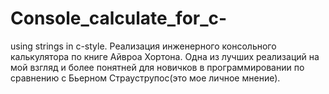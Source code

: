 # Console_calculate_for_c-
using strings in c-style. Реализация инженерного консольного калькулятора по книге Айвроа Хортона. Одна из лучших реализаций на мой взгляд и более понятней для новичков в программировании по сравнению с Бьерном Страуструпос(это мое личное мнение).
